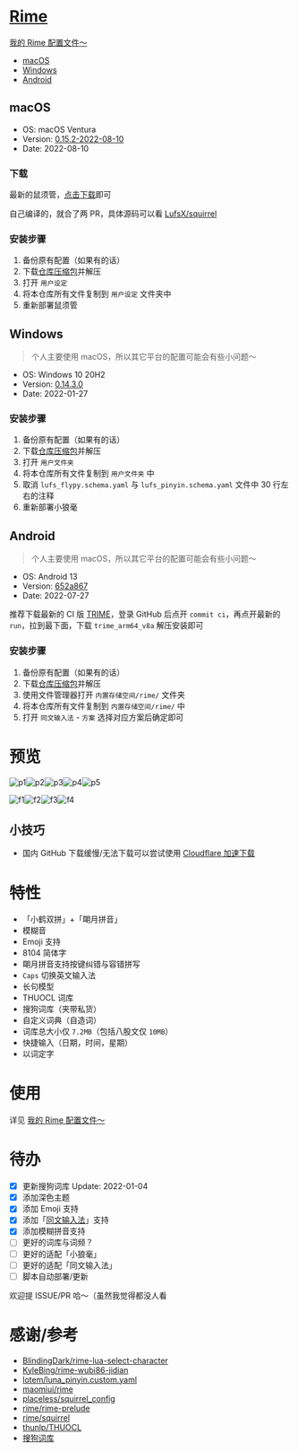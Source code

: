 # [Rime](https://blog.isteed.cc/post/rime-2022/)

[我的 Rime 配置文件～](https://blog.isteed.cc/post/rime-2022/)

- [macOS](##macOS)
- [Windows](##Windows)
- [Android](##Android)

## macOS

- OS: macOS Ventura
- Version: [0.15.2-2022-08-10](https://storage.isteed.cc/MacSoftware/Squirrel)
- Date: 2022-08-10

### 下载

最新的鼠须管，[点击下载](https://cdn.isteed.cc/file/squirrel/Squirrel-0.15.2-707ecc0.pkg)即可

自己编译的，就合了两 PR，具体源码可以看 [LufsX/squirrel](https://github.com/LufsX/squirrel)

### 安装步骤

1. 备份原有配置（如果有的话）
2. 下载[仓库压缩包](https://cors.isteed.cc/https://github.com/LufsX/rime/archive/refs/heads/master.zip)并解压
3. 打开 `用户设定`
4. 将本仓库所有文件复制到 `用户设定` 文件夹中
5. 重新部署鼠须管

## Windows

> 个人主要使用 macOS，所以其它平台的配置可能会有些小问题～

- OS: Windows 10 20H2
- Version: [0.14.3.0](https://cors.isteed.cc/https://github.com/rime/weasel/releases/download/0.14.3/weasel-0.14.3.0-installer.exe)
- Date: 2022-01-27

### 安装步骤

1. 备份原有配置（如果有的话）
2. 下载[仓库压缩包](https://cors.isteed.cc/https://github.com/LufsX/rime/archive/refs/heads/master.zip)并解压
3. 打开 `用户文件夹`
4. 将本仓库所有文件复制到 `用户文件夹` 中
5. 取消 `lufs_flypy.schema.yaml` 与 `lufs_pinyin.schema.yaml` 文件中 30 行左右的注释
6. 重新部署小狼毫

## Android

> 个人主要使用 macOS，所以其它平台的配置可能会有些小问题～

- OS: Android 13
- Version: [652a867](https://github.com/osfans/trime/suites/7541740718/artifacts/311071325)
- Date: 2022-07-27

推荐下载最新的 CI 版 [TRIME](https://github.com/osfans/trime/actions)，登录 GitHub 后点开 `commit ci`，再点开最新的 `run`，拉到最下面，下载 `trime_arm64_v8a` 解压安装即可

### 安装步骤

1. 备份原有配置（如果有的话）
2. 下载[仓库压缩包](https://cors.isteed.cc/https://github.com/LufsX/rime/archive/refs/heads/master.zip)并解压
3. 使用文件管理器打开 `内置存储空间/rime/` 文件夹
4. 将本仓库所有文件复制到 `内置存储空间/rime/` 中
5. 打开 `同文输入法` - `方案` 选择对应方案后确定即可

# 预览

![p1](https://cdn.isteed.cc/img/rime-2022/p1.png)![p2](https://cdn.isteed.cc/img/rime-2022/p2.png)![p3](https://cdn.isteed.cc/img/rime-2022/p3.png)![p4](https://cdn.isteed.cc/img/rime-2022/p4.png)![p5](https://cdn.isteed.cc/img/rime-2022/p5.png)

![f1](https://cdn.isteed.cc/img/rime-2022/f1.png)![f2](https://cdn.isteed.cc/img/rime-2022/f2.png)![f3](https://cdn.isteed.cc/img/rime-2022/f3.png)![f4](https://cdn.isteed.cc/img/rime-2022/f4.png)

## 小技巧

- 国内 GitHub 下载缓慢/无法下载可以尝试使用 [Cloudflare 加速下载](https://cors.isteed.cc/https://github.com/LufsX/rime/archive/refs/heads/master.zip)

# 特性

- 「小鹤双拼」+「朙月拼音」
- 模糊音
- Emoji 支持
- 8104 简体字
- 朙月拼音支持按键纠错与容错拼写
- `Caps` 切换英文输入法
- 长句模型
- THUOCL 词库
- 搜狗词库（夹带私货）
- 自定义词典（自造词）
- 词库总大小仅 `7.2MB`（包括八股文仅 `10MB`）
- 快捷输入（日期，时间，星期）
- 以词定字

# 使用

详见 [我的 Rime 配置文件～](https://blog.isteed.cc/post/rime-2022/)

# 待办

- [x] 更新搜狗词库 Update: 2022-01-04
- [x] 添加深色主题
- [x] 添加 Emoji 支持
- [x] 添加「[同文输入法](https://github.com/osfans/trime)」支持
- [x] 添加模糊拼音支持
- [ ] 更好的词库与词频？
- [ ] 更好的适配「小狼毫」
- [ ] 更好的适配「同文输入法」
- [ ] 脚本自动部署/更新

欢迎提 ISSUE/PR 哈～（虽然我觉得都没人看

# 感谢/参考

- [BlindingDark/rime-lua-select-character](https://github.com/BlindingDark/rime-lua-select-character)
- [KyleBing/rime-wubi86-jidian](https://github.com/KyleBing/rime-wubi86-jidian/)
- [lotem/luna_pinyin.custom.yaml](https://gist.github.com/lotem/2320943)
- [maomiui/rime](https://github.com/maomiui/rime)
- [placeless/squirrel_config](https://github.com/placeless/squirrel_config)
- [rime/rime-prelude](https://github.com/rime/rime-prelude)
- [rime/squirrel](https://github.com/rime/squirrel)
- [thunlp/THUOCL](https://github.com/thunlp/THUOCL)
- [搜狗词库](https://pinyin.sogou.com/dict/)
